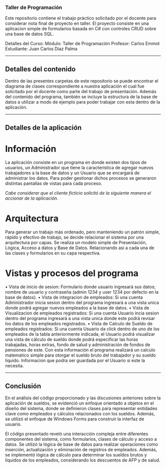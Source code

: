 ### Taller de Programación

Este repositorio contiene el trabajo práctico solicitado por el docente para considerar nota final de proyecto en taller.
El proyecto consiste en una aplicacion simple de formularios basada en C# con controles CRUD sobre una base de datos SQL.

Detalles del Curso:
Módulo: Taller de Programación
Profesor: Carlos Emmot
Estudiante: Juan Carlos Diaz Palma

---

## Detalles del contenido

Dentro de las presentes carpetas de este repositorio se puede encontrar el diagrama de clases correspondiente a nuestra aplicación el cual fue solicitado por el docente como parte del trabajo de presentación.
Además del contenido del programa, también se incluye la estructura de la base de datos a utilizar a modo de ejemplo para poder trabajar con esta dentro de la aplicación.

---

## Detalles de la aplicación

# Información

La aplicación consiste en un programa en donde existen dos tipos de usuarios, un Administrador que tiene la característica de agregar nuevos trabajadores a la base de datos y un Usuario que se encargará de administrar los datos.
Para poder gestionar dichos procesos se generaron distintas pantallas de vistas para cada proceso.

*Cabe considerar que el cliente ficticio solicitó de la siguiente manera el accionar de la aplicación.*

# Arquitectura

Para generar un trabajo más ordenado, pero manteniendo un patrón simple, rápido y efectivo de trabajo, se decide relacionar el sistema por una arquitectura por capas. 
Se realiza un modelo simple de Presentación, Lógica, Acceso a datos y Base de Datos. Relacionando así a cada una de las clases y formularios en su capa respectiva.

# Vistas y procesos del programa 

• Vista de inicio de sesion: Formulario donde usuario ingresará sus datos; nombre de usuario y contraseña (admin 1234 y user 1234 por defecto en la base de datos).
• Vista de integracion de empleados: Si una cuenta Administrador inicia sesion dentro del programa ingresará a una vista unica donde podrá agregar nuevos empleados a la base de datos.
• Vista de Visualizacion de empleados registrados: Si una cuenta Usuario incia sesion dentro del programa ingresará a una vista unica donde este podrá revisar los datos de los empleados registrados.
• Vista de Calculo de Sueldo de empleados registrados: Si una cuenta Usuario da click dentro de uno de los empleados de la tabla anteriormente indicada, el Usuario podrá visualizar una vista de cálculo de sueldo donde podrá especificar las horas trabajadas, horas extras, fondo de salud y administración de fondos de pensiones de este.
Con esta información el programa realizará un calculo matematico simple para otorgar el sueldo bruto del trabajador y su sueldo liquido. Informacion que podra ser guardada por el Usuario si este la necesita.

---

## Conclusión

En el análisis del código proporcionado y las discusiones anteriores sobre la aplicación de sueldos, se evidenció un enfoque orientado a objetos en el diseño del sistema, donde se definieron clases para representar entidades clave como empleados y cálculos relacionados con los sueldos. Además, se utilizó el enfoque de Windows Forms para construir la interfaz de usuario. 

El código presentado reveló una interacción compleja entre diferentes componentes del sistema, como formularios, clases de cálculo y acceso a datos. Se utilizó la lógica de base de datos para realizar operaciones como inserción, actualización y eliminación de registros de empleados. Además, se implementó lógica de cálculo para determinar los sueldos brutos y líquidos de los empleados, considerando los descuentos de AFP y de salud.



